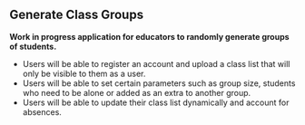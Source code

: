 ## Generate Class Groups

**Work in progress application for educators to randomly generate groups of students.** 
* Users will be able to register an account and upload a class list that will only be visible to them as a user.
* Users will be able to set certain parameters such as group size, students who need to be alone or added as an extra to another group.
* Users will be able to update their class list dynamically and account for absences.